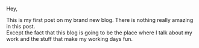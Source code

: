 Hey,

This is my first post on my brand new blog. There is nothing really amazing in this post.   
Except the fact that this blog is going to be the place where I talk about my work and the stuff that make my working days fun.